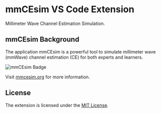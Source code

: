 # mmCEsim VS Code Extension
Millimeter Wave Channel Estimation Simulation.

## mmCEsim Background
The application mmCEsim is a powerful tool to simulate millimeter wave (mmWave) channel estimation (CE) for both experts and learners.

![mmCEsim Badge](https://img.mmcesim.org/badge/mmCEsim_badge.png)

Visit [mmcesim.org](https://mmcesim.org) for more information.

## License
The extension is licensed under the [MIT License](https://github.com/mmcesim/mmcesim-vscode/blob/master/LICENSE).
